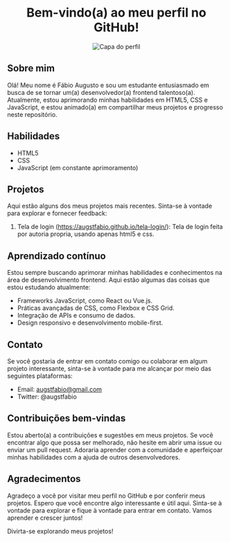 <h1 align="center">Bem-vindo(a) ao meu perfil no GitHub!</h1>

<p align="center">
  <img src="https://blogger.googleusercontent.com/img/b/R29vZ2xl/AVvXsEiJMfxHwKa2mkv6Mauib5QvWUonZECCkeNQaCdvxoqwdchXmrXuPVXTq1M_xixnpepLEHzoDAsP9wIqOfk3JsG2v2RBZkp590xPNuc3qTHUN2djnLLogzi0v-FhGAAycOR4imC1jBZVHva_KJxxpRrXmG3NmXT5DvdspTASGwnVrNhQXwU1Dz8EGnRz0g/s3840/DEV-CODE-4K.png" alt="Capa do perfil">
</p>

## Sobre mim
Olá! Meu nome é Fábio Augusto e sou um estudante entusiasmado em busca de se tornar um(a) desenvolvedor(a) frontend talentoso(a). Atualmente, estou aprimorando minhas habilidades em HTML5, CSS e JavaScript, e estou animado(a) em compartilhar meus projetos e progresso neste repositório.

## Habilidades

- HTML5
- CSS
- JavaScript (em constante aprimoramento)

## Projetos

Aqui estão alguns dos meus projetos mais recentes. Sinta-se à vontade para explorar e fornecer feedback:

1. Tela de login (https://augstfabio.github.io/tela-login/): Tela de login feita por autoria propria, usando apenas html5 e css.


## Aprendizado contínuo

Estou sempre buscando aprimorar minhas habilidades e conhecimentos na área de desenvolvimento frontend. Aqui estão algumas das coisas que estou estudando atualmente:

- Frameworks JavaScript, como React ou Vue.js.
- Práticas avançadas de CSS, como Flexbox e CSS Grid.
- Integração de APIs e consumo de dados.
- Design responsivo e desenvolvimento mobile-first.

## Contato

Se você gostaria de entrar em contato comigo ou colaborar em algum projeto interessante, sinta-se à vontade para me alcançar por meio das seguintes plataformas:

- Email: augstfabio@gmail.com
- Twitter: @augstfabio

## Contribuições bem-vindas

Estou aberto(a) a contribuições e sugestões em meus projetos. Se você encontrar algo que possa ser melhorado, não hesite em abrir uma issue ou enviar um pull request. Adoraria aprender com a comunidade e aperfeiçoar minhas habilidades com a ajuda de outros desenvolvedores.

## Agradecimentos

Agradeço a você por visitar meu perfil no GitHub e por conferir meus projetos. Espero que você encontre algo interessante e útil aqui. Sinta-se à vontade para explorar e fique à vontade para entrar em contato. Vamos aprender e crescer juntos!

Divirta-se explorando meus projetos!


